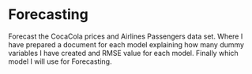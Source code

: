 # Forecasting
Forecast the CocaCola prices and Airlines Passengers data set. Where I have prepared a document for each model explaining how many dummy variables I have created and RMSE value for each model. Finally which model I will use for Forecasting.
